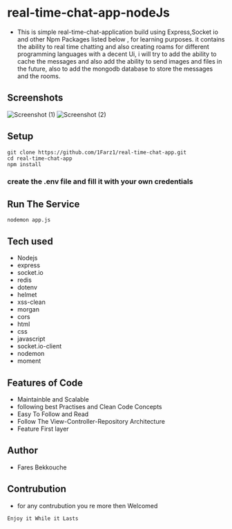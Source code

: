# real-time-chat-app-nodeJs

- This is  simple real-time-chat-application build using Express,Socket io and other Npm Packages listed below , for learning purposes. it contains the ability to real time chatting and also creating roams for different programming languages with a decent Ui, i  will try to add the ability to cache the messages and also add the ability to send images and files in the future, also to add the mongodb database to store the messages and the rooms.

## Screenshots

![Screenshot (1)]()
![Screenshot (2)]()

## Setup

    git clone https://github.com/1Farz1/real-time-chat-app.git
    cd real-time-chat-app
    npm install

### create the .env file and fill it with your own credentials

## Run The Service

    nodemon app.js

## Tech used

- Nodejs
- express
- socket.io
- redis
- dotenv
- helmet
- xss-clean
- morgan
- cors
- html
- css
- javascript
- socket.io-client
- nodemon
- moment

## Features of Code

- Maintainble and Scalable
- following best Practises and Clean Code Concepts
- Easy To Follow and Read
- Follow The View-Controller-Repository Architecture
- Feature First layer

## Author

- Fares Bekkouche

## Contrubution

- for any contrubution you re more then Welcomed

```Enjoy it While it Lasts```
